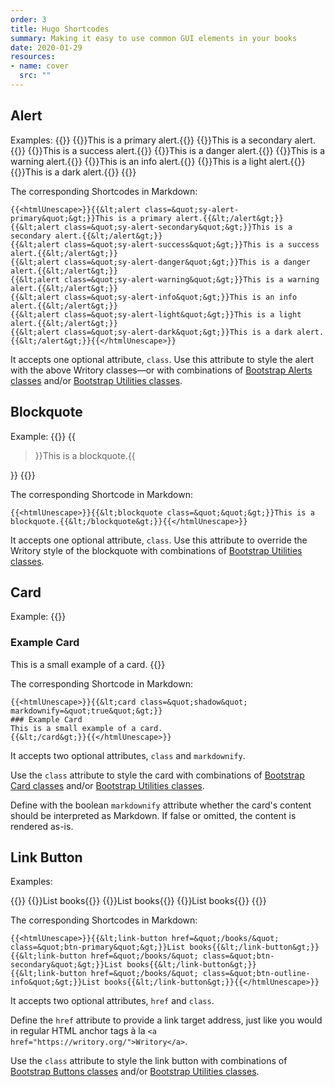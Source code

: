 ```yaml
---
order: 3
title: Hugo Shortcodes
summary: Making it easy to use common GUI elements in your books
date: 2020-01-29
resources:
- name: cover
  src: ""
---
```


## Alert

Examples:
{{<card class="mb-5">}}
{{<alert class="sy-alert-primary">}}This is a primary alert.{{</alert>}}
{{<alert class="sy-alert-secondary">}}This is a secondary alert.{{</alert>}}
{{<alert class="sy-alert-success">}}This is a success alert.{{</alert>}}
{{<alert class="sy-alert-danger">}}This is a danger alert.{{</alert>}}
{{<alert class="sy-alert-warning">}}This is a warning alert.{{</alert>}}
{{<alert class="sy-alert-info">}}This is an info alert.{{</alert>}}
{{<alert class="sy-alert-light">}}This is a light alert.{{</alert>}}
{{<alert class="sy-alert-dark mb-5">}}This is a dark alert.{{</alert>}}
{{</card>}}

The corresponding Shortcodes in Markdown:
```
{{<htmlUnescape>}}{{&lt;alert class=&quot;sy-alert-primary&quot;&gt;}}This is a primary alert.{{&lt;/alert&gt;}}
{{&lt;alert class=&quot;sy-alert-secondary&quot;&gt;}}This is a secondary alert.{{&lt;/alert&gt;}}
{{&lt;alert class=&quot;sy-alert-success&quot;&gt;}}This is a success alert.{{&lt;/alert&gt;}}
{{&lt;alert class=&quot;sy-alert-danger&quot;&gt;}}This is a danger alert.{{&lt;/alert&gt;}}
{{&lt;alert class=&quot;sy-alert-warning&quot;&gt;}}This is a warning alert.{{&lt;/alert&gt;}}
{{&lt;alert class=&quot;sy-alert-info&quot;&gt;}}This is an info alert.{{&lt;/alert&gt;}}
{{&lt;alert class=&quot;sy-alert-light&quot;&gt;}}This is a light alert.{{&lt;/alert&gt;}}
{{&lt;alert class=&quot;sy-alert-dark&quot;&gt;}}This is a dark alert.{{&lt;/alert&gt;}}{{</htmlUnescape>}}
```

It accepts one optional attribute, ``class``. Use this attribute to style the alert with the above Writory classes—or with combinations of [Bootstrap Alerts classes](https://getbootstrap.com/docs/4.4/components/alerts/) and/or [Bootstrap Utilities classes](https://getbootstrap.com/docs/4.4/utilities/borders/).

## Blockquote

Example:
{{<card class="mb-5">}}
{{<blockquote class="">}}This is a blockquote.{{</blockquote>}}
{{</card>}}

The corresponding Shortcode in Markdown:
```
{{<htmlUnescape>}}{{&lt;blockquote class=&quot;&quot;&gt;}}This is a blockquote.{{&lt;/blockquote&gt;}}{{</htmlUnescape>}}
```

It accepts one optional attribute, ``class``. Use this attribute to override the Writory style of the blockquote with combinations of [Bootstrap Utilities classes](https://getbootstrap.com/docs/4.4/utilities/borders/).

## Card

Example:
{{<card class="shadow mb-5" markdownify="true">}}
### Example Card
This is a small example of a card.
{{</card>}}

The corresponding Shortcode in Markdown:
```
{{<htmlUnescape>}}{{&lt;card class=&quot;shadow&quot; markdownify=&quot;true&quot;&gt;}}
### Example Card
This is a small example of a card.
{{&lt;/card&gt;}}{{</htmlUnescape>}}
```

It accepts two optional attributes, ``class`` and ``markdownify``.

Use the ``class`` attribute to style the card with combinations of [Bootstrap Card classes](https://getbootstrap.com/docs/4.4/components/card/) and/or [Bootstrap Utilities classes](https://getbootstrap.com/docs/4.4/utilities/borders/).

Define with the boolean ``markdownify`` attribute whether the card's content should be interpreted as Markdown. If false or omitted, the content is rendered as-is.

## Link Button

Examples:

{{<card class="mb-5">}}
{{<link-button href="/books/" class="btn-primary">}}List books{{</link-button>}}
{{<link-button href="/books/" class="btn-secondary">}}List books{{</link-button>}}
{{<link-button href="/books/" class="btn-outline-info">}}List books{{</link-button>}}
{{</card>}}

The corresponding Shortcodes in Markdown:
```
{{<htmlUnescape>}}{{&lt;link-button href=&quot;/books/&quot; class=&quot;btn-primary&quot;&gt;}}List books{{&lt;/link-button&gt;}}
{{&lt;link-button href=&quot;/books/&quot; class=&quot;btn-secondary&quot;&gt;}}List books{{&lt;/link-button&gt;}}
{{&lt;link-button href=&quot;/books/&quot; class=&quot;btn-outline-info&quot;&gt;}}List books{{&lt;/link-button&gt;}}{{</htmlUnescape>}}
```

It accepts two optional attributes, ``href`` and ``class``.

Define the ``href`` attribute to provide a link target address, just like you would in regular HTML anchor tags à la ``<a href="https://writory.org/">Writory</a>``.

Use the ``class`` attribute to style the link button with combinations of [Bootstrap Buttons classes](https://getbootstrap.com/docs/4.4/components/buttons/) and/or [Bootstrap Utilities classes](https://getbootstrap.com/docs/4.4/utilities/borders/).
